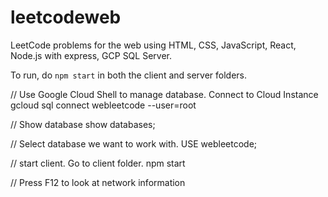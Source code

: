# leetcodeweb
LeetCode problems for the web using HTML, CSS, JavaScript, React, Node.js with express, GCP SQL Server.

To run, do `npm start` in both the client and server folders.

// Use Google Cloud Shell to manage database. Connect to Cloud Instance
gcloud sql connect webleetcode --user=root

// Show database
show databases;

// Select database we want to work with. 
USE webleetcode;

// start client. Go to client folder.
npm start

// Press F12 to look at network information
